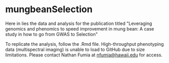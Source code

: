 # mungbeanSelection
Here in lies the data and analysis for the publication titled "Leveraging genomics and phenomics to speed improvement in mung bean: A case study in how to go from GWAS to Selection"

To replicate the analysis, follow the .Rmd file. High-throughput phenotyping data (multispectral imaging) is unable to load to GitHub due to size limitations. Please contact Nathan Fumia at nfumia@hawaii.edu for access. 
